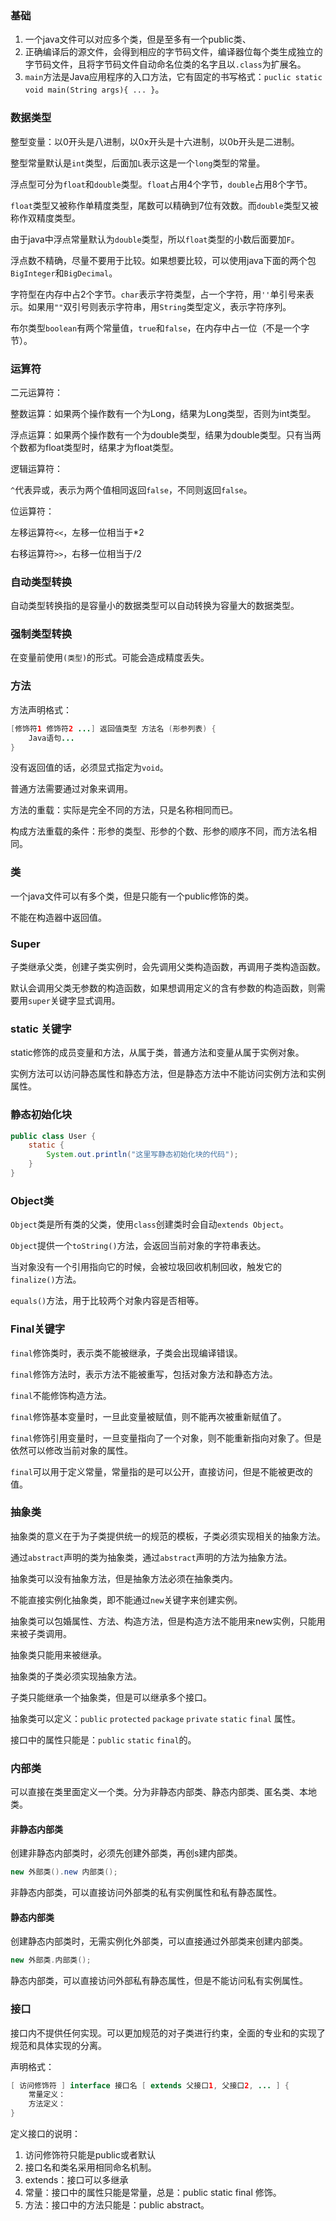 ### 基础

1. 一个java文件可以对应多个类，但是至多有一个public类、
2. 正确编译后的源文件，会得到相应的字节码文件，编译器位每个类生成独立的字节码文件，且将字节码文件自动命名位类的名字且以`.class`为扩展名。
3. `main`方法是Java应用程序的入口方法，它有固定的书写格式：`puclic static void main(String args){ ... }`。



### 数据类型

整型变量：以0开头是八进制，以0x开头是十六进制，以0b开头是二进制。

整型常量默认是`int`类型，后面加`L`表示这是一个`long`类型的常量。



浮点型可分为`float`和`double`类型。`float`占用4个字节，`double`占用8个字节。

`float`类型又被称作单精度类型，尾数可以精确到7位有效数。而`double`类型又被称作双精度类型。

由于java中浮点常量默认为`double`类型，所以`float`类型的小数后面要加`F`。

浮点数不精确，尽量不要用于比较。如果想要比较，可以使用java下面的两个包`BigInteger`和`BigDecimal`。



字符型在内存中占2个字节。`char`表示字符类型，占一个字符，用`''`单引号来表示。如果用`""`双引号则表示字符串，用`String`类型定义，表示字符序列。



布尔类型`boolean`有两个常量值，`true`和`false`，在内存中占一位（不是一个字节）。



### 运算符

二元运算符：

整数运算：如果两个操作数有一个为Long，结果为Long类型，否则为int类型。

浮点运算：如果两个操作数有一个为double类型，结果为double类型。只有当两个数都为float类型时，结果才为float类型。



逻辑运算符：

`^`代表异或，表示为两个值相同返回`false`，不同则返回`false`。



位运算符：

左移运算符`<<`，左移一位相当于*2

右移运算符`>>`，右移一位相当于/2



### 自动类型转换

自动类型转换指的是容量小的数据类型可以自动转换为容量大的数据类型。



### 强制类型转换

在变量前使用`(类型)`的形式。可能会造成精度丢失。



### 方法

方法声明格式：

```java
[修饰符1 修饰符2 ...] 返回值类型 方法名 (形参列表) {
    Java语句...
}
```

没有返回值的话，必须显式指定为`void`。

普通方法需要通过对象来调用。

方法的重载：实际是完全不同的方法，只是名称相同而已。

构成方法重载的条件：形参的类型、形参的个数、形参的顺序不同，而方法名相同。



### 类

一个java文件可以有多个类，但是只能有一个public修饰的类。

不能在构造器中返回值。



### Super

子类继承父类，创建子类实例时，会先调用父类构造函数，再调用子类构造函数。

默认会调用父类无参数的构造函数，如果想调用定义的含有参数的构造函数，则需要用`super`关键字显式调用。



### static 关键字

static修饰的成员变量和方法，从属于类，普通方法和变量从属于实例对象。

实例方法可以访问静态属性和静态方法，但是静态方法中不能访问实例方法和实例属性。



### 静态初始化块

```java
public class User {
	static {
		System.out.println("这里写静态初始化块的代码");
	}
}
```





### Object类

`Object`类是所有类的父类，使用`class`创建类时会自动`extends Object`。

 `Object`提供一个`toString()`方法，会返回当前对象的字符串表达。

当对象没有一个引用指向它的时候，会被垃圾回收机制回收，触发它的`finalize()`方法。

`equals()`方法，用于比较两个对象内容是否相等。



### Final关键字

`final`修饰类时，表示类不能被继承，子类会出现编译错误。

`final`修饰方法时，表示方法不能被重写，包括对象方法和静态方法。

`final`不能修饰构造方法。

`final`修饰基本变量时，一旦此变量被赋值，则不能再次被重新赋值了。

`final`修饰引用变量时，一旦变量指向了一个对象，则不能重新指向对象了。但是依然可以修改当前对象的属性。

`final`可以用于定义常量，常量指的是可以公开，直接访问，但是不能被更改的值。



### 抽象类

抽象类的意义在于为子类提供统一的规范的模板，子类必须实现相关的抽象方法。

通过`abstract`声明的类为抽象类，通过`abstract`声明的方法为抽象方法。

抽象类可以没有抽象方法，但是抽象方法必须在抽象类内。

不能直接实例化抽象类，即不能通过`new`关键字来创建实例。

抽象类可以包婚属性、方法、构造方法，但是构造方法不能用来new实例，只能用来被子类调用。

抽象类只能用来被继承。

抽象类的子类必须实现抽象方法。

子类只能继承一个抽象类，但是可以继承多个接口。

抽象类可以定义：`public` `protected` `package` `private` `static` `final` 属性。

接口中的属性只能是：`public` `static` `final`的。



### 内部类

可以直接在类里面定义一个类。分为非静态内部类、静态内部类、匿名类、本地类。

#### 非静态内部类

创建非静态内部类时，必须先创建外部类，再创s建内部类。

```java
new 外部类().new 内部类();
```

非静态内部类，可以直接访问外部类的私有实例属性和私有静态属性。

#### 静态内部类

创建静态内部类时，无需实例化外部类，可以直接通过外部类来创建内部类。

```java
new 外部类.内部类();
```

静态内部类，可以直接访问外部私有静态属性，但是不能访问私有实例属性。



### 接口

接口内不提供任何实现。可以更加规范的对子类进行约束，全面的专业和的实现了规范和具体实现的分离。

声明格式：

```java
[ 访问修饰符 ] interface 接口名 [ extends 父接口1, 父接口2, ... ] {
    常量定义：
    方法定义：
}
```

定义接口的说明：

1. 访问修饰符只能是public或者默认
2. 接口名和类名采用相同命名机制。
3. extends：接口可以多继承
4. 常量：接口中的属性只能是常量，总是：public static final 修饰。
5. 方法：接口中的方法只能是：public abstract。